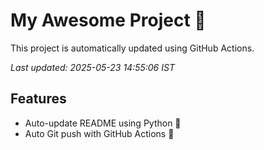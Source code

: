 # My Awesome Project 🚀

This project is automatically updated using GitHub Actions.

_Last updated: 2025-05-23 14:55:06 IST_

## Features
- Auto-update README using Python 🐍
- Auto Git push with GitHub Actions 🤖
